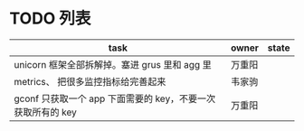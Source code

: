 # TODO 列表

| task                                                                                                                               | owner  | state    |
| ---------------------------------------------------------------------------------------------------------------------------------- | ------ | -------- |
| unicorn 框架全部拆解掉。塞进 grus 里和 agg 里                                                                                      | 万重阳 |          |
| metrics、 把很多监控指标给完善起来                                                                                                 | 韦家驹 |          |
| gconf 只获取一个 app 下面需要的 key，不要一次获取所有的 key                                                                        | 万重阳 |          |

